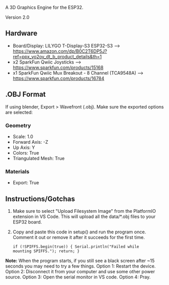 A 3D Graphics Engine for the ESP32.

Version 2.0
<h2>Hardware</h2>

- Board/Display: LILYGO T-Display-S3 ESP32-S3 --> https://www.amazon.com/dp/B0C2T6DP5J?ref=ppx_yo2ov_dt_b_product_details&th=1
- x2 SparkFun Qwiic Joysticks --> https://www.sparkfun.com/products/15168
- x1 SparkFun Qwiic Mux Breakout - 8 Channel (TCA9548A) --> https://www.sparkfun.com/products/16784

<h2>.OBJ Format</h2>
If using blender, Export > Wavefront (.obj). Make sure the exported options are selected:
<h3>Geometry</h3>

- Scale: 1.0
- Forward Axis: -Z
- Up Axis: Y
- Colors: True
- Triangulated Mesh: True
  
<h3>Materials</h3>

- Export: True

<h2>Instructions/Gotchas</h2>

1. Make sure to select "Upload Filesystem Image" from the PlatformIO extension in VS Code. This will upload all the data/*.obj files to your ESP32 board. 
2. Copy and paste this code in setup() and run the program once. Comment it out or remove it after it succeeds for the first time.

    <code>if (!SPIFFS.begin(true))
    {
     Serial.println("Failed while mounting SPIFFS.");
     return;
    }</code>

<b>Note:</b> When the program starts, if you still see a black screen after ~15 seconds you may need to try a few things. Option 1: Restart the device. Option 2: Disconnect it from your computer and use some other power source. Option 3: Open the serial monitor in VS code. Option 4: Pray. 
